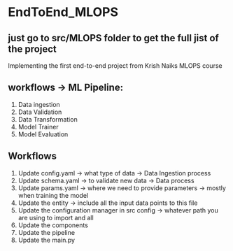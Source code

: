 # EndToEnd_MLOPS

## just go to src/MLOPS folder to get the full jist of the project

Implementing the first end-to-end project from Krish Naiks MLOPS course

## workflows -> ML Pipeline:

1. Data ingestion
2. Data Validation
3. Data Transformation
4. Model Trainer
5. Model Evaluation

## Workflows

1. Update config.yaml
   -> what type of data -> Data Ingestion process
2. Update schema.yaml
   -> to validate new data -> Data process
3. Update params.yaml
   -> where we need to provide parameters
   -> mostly when training the model
4. Update the entity
   -> include all the input data points to this file
5. Update the configuration manager in src config
   -> whatever path you are using to import and all
6. Update the components
7. Update the pipeline
8. Update the main.py

